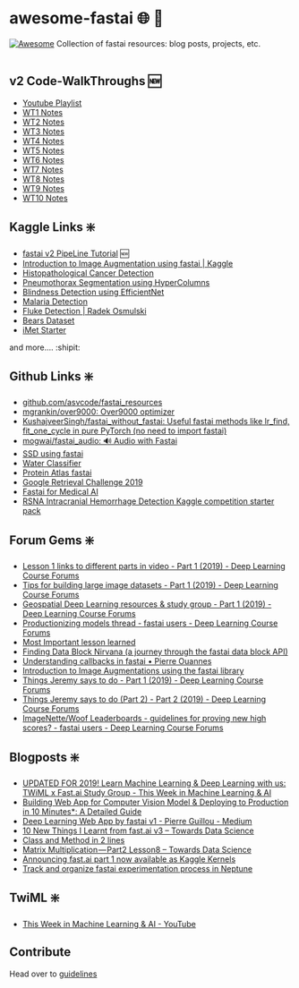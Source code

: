 # awesome-fastai :globe_with_meridians: :pushpin:
[![Awesome](https://cdn.rawgit.com/sindresorhus/awesome/d7305f38d29fed78fa85652e3a63e154dd8e8829/media/badge.svg)](https://github.com/sindresorhus/awesome#readme)
Collection of fastai resources: blog posts, projects, etc.
<br></br>

## v2 Code-WalkThroughs :new:
* [Youtube Playlist](https://www.youtube.com/playlist?list=PLfYUBJiXbdtSWRCYUHh-ThVCC39bp5yiq)
* [WT1 Notes](https://forums.fast.ai/t/fastai-v2-code-walk-thru-1/53940)
* [WT2 Notes](https://forums.fast.ai/t/fastai-v2-code-walk-thru-2/53978)
* [WT3 Notes](https://forums.fast.ai/t/fastai-v2-code-walk-thru-3/54067)
* [WT4 Notes](https://forums.fast.ai/t/fastai-v2-code-walk-thru-4/54137)
* [WT5 Notes](https://forums.fast.ai/t/fastai-v2-code-walk-thru-5/54405)
* [WT6 Notes](https://forums.fast.ai/t/fastai-v2-code-walk-thru-6/54775)
* [WT7 Notes](https://forums.fast.ai/t/fastai-v2-code-walk-thru-7/54924)
* [WT8 Notes](https://forums.fast.ai/t/fastai-v2-code-walk-thru-8/55068)
* [WT9 Notes](https://forums.fast.ai/t/fastai-v2-code-walk-thru-9/55234)
* [WT10 Notes](https://forums.fast.ai/t/fastai-v2-code-walk-thru-10/55324)

## Kaggle Links :sparkle:

* [fastai v2 PipeLine Tutorial](https://www.kaggle.com/jhoward/fastai-v2-pipeline-tutorial) :new:
* [Introduction to Image Augmentation using fastai | Kaggle](https://www.kaggle.com/init27/introduction-to-image-augmentation-using-fastai)
* [Histopathological Cancer Detection](https://www.kaggle.com/sayantandas30011998/fastai-v1-densenet201)
* [Pneumothorax Segmentation using HyperColumns](https://www.kaggle.com/iafoss/hypercolumns-pneumothorax-fastai-0-831-lb)
* [Blindness Detection using EfficientNet](https://www.kaggle.com/hmendonca/efficientnetb4-fastai-blindness-detection)
* [Malaria Detection](https://www.kaggle.com/ingbiodanielh/malaria-detection-with-fastai-v1)
* [Fluke Detection | Radek Osmulski](https://www.kaggle.com/c/humpback-whale-identification/discussion/76281#448231)
* [Bears Dataset](https://www.kaggle.com/stansidel/bears-fastai-course)
* [iMet Starter](https://www.kaggle.com/mnpinto/imet-fastai-starter)

and more.... :shipit:

## Github Links :sparkle:
* [github.com/asvcode/fastai_resources](https://github.com/asvcode/fastai_resources)
* [mgrankin/over9000: Over9000 optimizer](https://github.com/mgrankin/over9000)
* [KushajveerSingh/fastai_without_fastai: Useful fastai methods like lr_find, fit_one_cycle in pure PyTorch (no need to import fastai)](https://github.com/KushajveerSingh/fastai_without_fastai)
* [mogwai/fastai_audio: 🔊️ Audio with Fastai](https://github.com/mogwai/fastai_audio)
* [SSD using fastai](https://github.com/rohitgeo/singleshotdetector)
* [Water Classifier](https://github.com/shankarj67/Water-classifier-fastai)
* [Protein Atlas fastai](https://github.com/wdhorton/protein-atlas-fastai)
* [Google Retrieval Challenge 2019](https://github.com/ducha-aiki/google-retrieval-challenge-2019-fastai-starter)
* [Fastai for Medical AI](https://github.com/renato145/fastai_scans)
* [RSNA Intracranial Hemorrhage Detection Kaggle competition starter pack](https://github.com/radekosmulski/rsna-intracranial)

## Forum Gems :sparkle:
* [Lesson 1 links to different parts in video - Part 1 (2019) - Deep Learning Course Forums](https://forums.fast.ai/t/lesson-1-links-to-different-parts-in-video/27581)
* [Tips for building large image datasets - Part 1 (2019) - Deep Learning Course Forums](https://forums.fast.ai/t/tips-for-building-large-image-datasets/26688/6)
* [Geospatial Deep Learning resources & study group - Part 1 (2019) - Deep Learning Course Forums](https://forums.fast.ai/t/geospatial-deep-learning-resources-study-group/31044)
* [Productionizing models thread - fastai users - Deep Learning Course Forums](https://forums.fast.ai/t/productionizing-models-thread/28353)
* [Most Important lesson learned](https://forums.fast.ai/t/most-important-lesson-learned/8623/7)
* [Finding Data Block Nirvana (a journey through the fastai data block API)](https://blog.usejournal.com/finding-data-block-nirvana-a-journey-through-the-fastai-data-block-api-c38210537fe4)
* [Understanding callbacks in fastai • Pierre Ouannes](https://pouannes.github.io/blog/callbacks-fastai/)
* [Introduction to Image Augmentations using the fastai library](https://hackernoon.com/introduction-to-image-augmentations-using-the-fastai-library-692dfaa2da42)
* [Things Jeremy says to do - Part 1 (2019) - Deep Learning Course Forums](https://forums.fast.ai/t/things-jeremy-says-to-do/36682)
* [Things Jeremy says to do (Part 2) - Part 2 (2019) - Deep Learning Course Forums](https://forums.fast.ai/t/things-jeremy-says-to-do-part-2/41533)
* [ImageNette/Woof Leaderboards - guidelines for proving new high scores? - fastai users - Deep Learning Course Forums](https://forums.fast.ai/t/imagenette-woof-leaderboards-guidelines-for-proving-new-high-scores/52714/19)
## Blogposts :sparkle:
* [UPDATED FOR 2019! Learn Machine Learning & Deep Learning with us: TWiML x Fast.ai Study Group - This Week in Machine Learning & AI](https://twimlai.com/twiml-x-fast-ai/)
* [Building Web App for Computer Vision Model & Deploying to Production in 10 Minutes\*: A Detailed Guide](https://towardsdatascience.com/building-web-app-for-computer-vision-model-deploying-to-production-in-10-minutes-a-detailed-ec6ac52ec7e4)
* [Deep Learning Web App by fastai v1 - Pierre Guillou - Medium](https://medium.com/@pierre_guillou/deep-learning-web-app-by-fastai-v1-3ab4c20b7cac)
* [10 New Things I Learnt from fast.ai v3 – Towards Data Science](https://towardsdatascience.com/10-new-things-i-learnt-from-fast-ai-v3-4d79c1f07e33)
* [Class and Method in 2 lines](https://pbs.twimg.com/media/D9oEBy1VUAA8jfa?format=jpg&name=large)
* [Matrix Multiplication — Part2 Lesson8 – Towards Data Science](https://towardsdatascience.com/matrix-multiplication-part2-lesson8-34c9b77855c4)
* [Announcing fast.ai part 1 now available as Kaggle Kernels](https://towardsdatascience.com/announcing-fast-ai-part-1-now-available-as-kaggle-kernels-8ef4ca3b9ce6)
* [Track and organize fastai experimentation process in Neptune](https://medium.com/neptune-ml/track-and-organize-fastai-experimentation-process-in-neptune-78ec8d6b18b0)


## TwiML :sparkle:
* [This Week in Machine Learning & AI - YouTube](https://www.youtube.com/channel/UC7kjWIK1H8tfmFlzZO-wHMw/playlists)

## Contribute
Head over to [guidelines](https://github.com/ucalyptus/awesome-fastai/blob/master/CONTRIBUTING.md)

